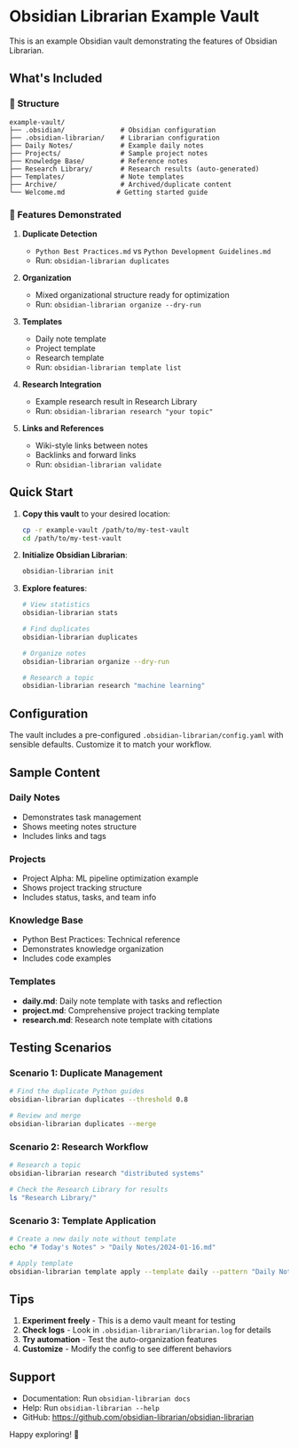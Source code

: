 # Obsidian Librarian Example Vault

This is an example Obsidian vault demonstrating the features of Obsidian Librarian.

## What's Included

### 📁 Structure

```
example-vault/
├── .obsidian/              # Obsidian configuration
├── .obsidian-librarian/    # Librarian configuration
├── Daily Notes/            # Example daily notes
├── Projects/               # Sample project notes
├── Knowledge Base/         # Reference notes
├── Research Library/       # Research results (auto-generated)
├── Templates/              # Note templates
├── Archive/                # Archived/duplicate content
└── Welcome.md             # Getting started guide
```

### 🎯 Features Demonstrated

1. **Duplicate Detection**
   - `Python Best Practices.md` vs `Python Development Guidelines.md`
   - Run: `obsidian-librarian duplicates`

2. **Organization**
   - Mixed organizational structure ready for optimization
   - Run: `obsidian-librarian organize --dry-run`

3. **Templates**
   - Daily note template
   - Project template
   - Research template
   - Run: `obsidian-librarian template list`

4. **Research Integration**
   - Example research result in Research Library
   - Run: `obsidian-librarian research "your topic"`

5. **Links and References**
   - Wiki-style links between notes
   - Backlinks and forward links
   - Run: `obsidian-librarian validate`

## Quick Start

1. **Copy this vault** to your desired location:
   ```bash
   cp -r example-vault /path/to/my-test-vault
   cd /path/to/my-test-vault
   ```

2. **Initialize Obsidian Librarian**:
   ```bash
   obsidian-librarian init
   ```

3. **Explore features**:
   ```bash
   # View statistics
   obsidian-librarian stats
   
   # Find duplicates
   obsidian-librarian duplicates
   
   # Organize notes
   obsidian-librarian organize --dry-run
   
   # Research a topic
   obsidian-librarian research "machine learning"
   ```

## Configuration

The vault includes a pre-configured `.obsidian-librarian/config.yaml` with sensible defaults. Customize it to match your workflow.

## Sample Content

### Daily Notes
- Demonstrates task management
- Shows meeting notes structure
- Includes links and tags

### Projects
- Project Alpha: ML pipeline optimization example
- Shows project tracking structure
- Includes status, tasks, and team info

### Knowledge Base
- Python Best Practices: Technical reference
- Demonstrates knowledge organization
- Includes code examples

### Templates
- **daily.md**: Daily note template with tasks and reflection
- **project.md**: Comprehensive project tracking template
- **research.md**: Research note template with citations

## Testing Scenarios

### Scenario 1: Duplicate Management
```bash
# Find the duplicate Python guides
obsidian-librarian duplicates --threshold 0.8

# Review and merge
obsidian-librarian duplicates --merge
```

### Scenario 2: Research Workflow
```bash
# Research a topic
obsidian-librarian research "distributed systems"

# Check the Research Library for results
ls "Research Library/"
```

### Scenario 3: Template Application
```bash
# Create a new daily note without template
echo "# Today's Notes" > "Daily Notes/2024-01-16.md"

# Apply template
obsidian-librarian template apply --template daily --pattern "Daily Notes/2024-01-16.md"
```

## Tips

1. **Experiment freely** - This is a demo vault meant for testing
2. **Check logs** - Look in `.obsidian-librarian/librarian.log` for details
3. **Try automation** - Test the auto-organization features
4. **Customize** - Modify the config to see different behaviors

## Support

- Documentation: Run `obsidian-librarian docs`
- Help: Run `obsidian-librarian --help`
- GitHub: https://github.com/obsidian-librarian/obsidian-librarian

Happy exploring! 🚀